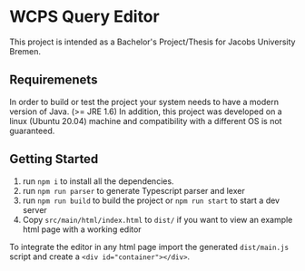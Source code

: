 # WCPS Query Editor

This project is intended as a Bachelor's Project/Thesis for Jacobs University Bremen.

## Requiremenets
In order to build or test the project your system needs to have a modern version of Java. (>= JRE 1.6)
In addition, this project was developed on a linux (Ubuntu 20.04) machine and compatibility with a different OS is not guaranteed.

## Getting Started

1. run `npm i` to install all the dependencies.
2. run `npm run parser` to generate Typescript parser and lexer
3. run `npm run build` to build the project or `npm run start` to start a dev server
4. Copy `src/main/html/index.html` to `dist/` if you want to view an example html page with a working editor

To integrate the editor in any html page import the generated `dist/main.js` script and create a `<div id="container"></div>`.
